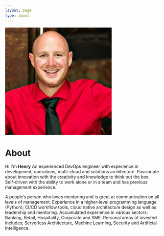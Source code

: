 ```yaml
---
layout: page
type: about
---
```

![alt Henry Picture](assets/images/about.jpg)

# About
Hi I'm **Henry** An experienced DevOps engineer with experience in development, operations, multi-cloud and solutions architecture. 
Passionate about innovation with the creativity and knowledge to think out the box. 
Self-driven with the ability to work alone or in a team and has previous management experience. 

A people’s person who loves mentoring and is great at communication on all levels of management. 
Experience in a higher-level programming language (Python); CI/CD workflow tools, 
cloud native architecture design as well as leadership and mentoring. 
Accumulated experience in various sectors: Banking, Retail, Hospitality, Corporate and SME. 
Personal areas of invested includes; Serverless Architecture, Machine Learning, Security and Artificial Intelligence.


